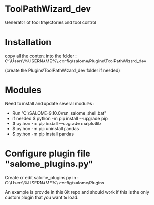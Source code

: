 # ToolPathWizard_dev
 Generator of tool trajectories and tool control

# Installation
copy all the content into the folder : C:\Users\\%USERNAME%\\.config\salome\Plugins\ToolPathWizard_dev

(create the Plugins\ToolPathWizard_dev folder if needed)

# Modules
Need to install and update several modules :
- Run "C:\SALOME-9.10.0\run_salome_shell.bat"
- if needed $ python -m pip install --upgrade pip
- $ python -m pip install --upgrade matplotlib
- $ python -m pip uninstall pandas
- $ python -m pip install pandas

# Configure plugin file "salome_plugins.py"
Create or edit salome_plugins.py in : C:\Users\\%USERNAME%\\.config\salome\Plugins

An example is provide in this Git repo and should work if this is the only custom plugin that you want to load.
